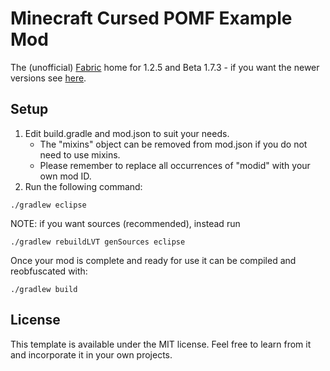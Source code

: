 # Minecraft Cursed POMF Example Mod

The (unofficial) [Fabric](https://fabricmc.net/) home for 1.2.5 and Beta 1.7.3 - if you want the newer versions see [here](https://github.com/FabricMC/fabric-example-mod).

## Setup
1. Edit build.gradle and mod.json to suit your needs.
    * The "mixins" object can be removed from mod.json if you do not need to use mixins.
    * Please remember to replace all occurrences of "modid" with your own mod ID.
2. Run the following command:

```
./gradlew eclipse
```

NOTE: if you want sources (recommended), instead run

```
./gradlew rebuildLVT genSources eclipse
```

Once your mod is complete and ready for use it can be compiled and reobfuscated with:

```
./gradlew build
```

## License
This template is available under the MIT license. Feel free to learn from it and incorporate it in your own projects.
